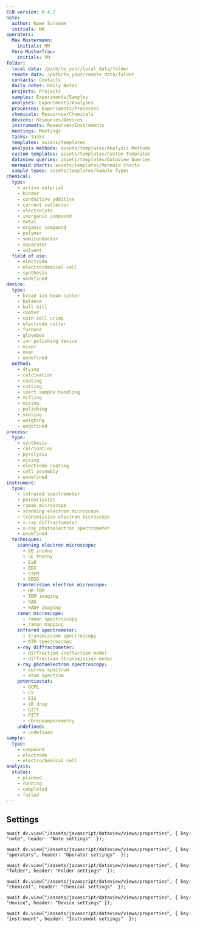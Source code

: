```yaml
---
ELN version: 0.4.2
note:
  author: Name Surname
  initials: NN
operators:
  Max Mustermann: 
    initials: MM
  Vera Musterfrau:
    initials: VM
folder:
  local data: /path/to_your/local_data/folder
  remote data: /path/to_your/remote_data/folder
  contacts: Contacts
  daily notes: Daily Notes
  projects: Projects
  samples: Experiments/Samples
  analyses: Experiments/Analyses
  processes: Experiments/Processes
  chemicals: Resources/Chemicals
  devices: Resources/Devices
  instruments: Resources/Instruments
  meetings: Meetings
  tasks: Tasks
  templates: assets/templates
  analysis methods: assets/templates/Analysis Methods
  custom templates: assets/templates/Custom Templates
  dataview queries: assets/templates/DataView Queries
  mermaid charts: assets/templates/Mermaid Charts
  sample types: assets/templates/Sample Types
chemical:
  type:
    - active material
    - binder
    - conductive additive
    - current collector
    - electrolyte
    - inorganic compound
    - metal
    - organic compound
    - polymer
    - semiconductor
    - separator
    - solvent
  field of use:
    - electrode
    - electrochemical cell
    - synthesis
    - undefined
device:
  type:
    - broad ion beam cutter
    - balance
    - ball mill
    - coater
    - coin cell crimp
    - electrode cutter
    - furnace
    - glovebox
    - ion polishing device
    - mixer
    - oven
    - undefined
  method:
    - drying
    - calcination
    - coating
    - cutting
    - inert sample handling
    - milling
    - mixing
    - polishing
    - sealing
    - weighing
    - undefined
process:
  type:
    - synthesis
    - calcination
    - pyrolysis
    - mixing
    - electrode coating
    - cell assembly
    - undefined
instrument:
  type:
    - infrared spectrometer
    - potentiostat
    - raman microscope
    - scanning electron microscope
    - transmission electron microscope
    - x-ray diffractometer
    - x-ray photoelectron spectrometer
    - undefined
  techniques:
    scanning electron microscope:
      - SE inlens
      - SE thorny
      - EsB
      - EDX
      - STEM
      - EBSD
    transmission electron microscope:
      - HR-TEM
      - TEM imaging
      - SAD
      - HADF imaging
    raman microscope:
      - raman spectroscopy
      - raman mapping
    infrared spectrometer:
      - transmission spectroscopy
      - ATR spectroscopy
    x-ray diffractometer:
      - diffraction (reflection mode)
      - diffraction (transmission mode)
    x-ray photoelectron spectroscopy:
      - survey spectrum
      - atom spectrum
    potentiostat:
      - GCPL
      - CV
      - EIS
      - iR drop
      - GITT
      - PITT
      - chronoamperometry
    undefined:
      - undefined
sample:
  type:
    - compound
    - electrode
    - electrochemical cell
analysis:
  status:
    - planned
    - running
    - completed
    - failed
---
```


## Settings

```dataviewjs
await dv.view("/assets/javascript/dataview/views/properties", { key: "note", header: "Note settings"  });
```

```dataviewjs
await dv.view("/assets/javascript/dataview/views/properties", { key: "operators", header: "Operator settings"  });
```

```dataviewjs
await dv.view("/assets/javascript/dataview/views/properties", { key: "folder", header: "Folder settings"  });
```

```dataviewjs
await dv.view("/assets/javascript/dataview/views/properties", { key: "chemical", header: "Chemical settings"  });
```

```dataviewjs
await dv.view("/assets/javascript/dataview/views/properties", { key: "device", header: "Device settings" });
```

```dataviewjs
await dv.view("/assets/javascript/dataview/views/properties", { key: "instrument", header: "Instrument settings"  });
```
